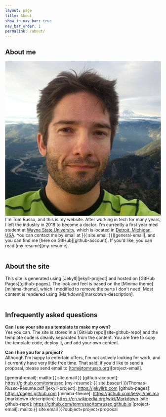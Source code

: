 ```yaml
---
layout: page
title: About
show_in_nav_bar: true
nav_bar_order: 1
permalink: /about/
---
```

## About me
![Tom Russo headshot](/assets/me.jpg#right-third)
I'm Tom Russo, and this is my website.  After working in tech for many years, I left the industry
in 2018 to become a doctor.  I'm currently a first year med student at [Wayne State University][wsu],
which is located in [Detroit, Michigan, USA][wsu-med-map].  You can contact me by email at
[{{ site.email }}][general-email], and you can find me [here on GitHub][github-account].  If you'd
like, you can read [my resum&eacute;][my-resume].
<br>
<br>

## About the site
This site is generated using [Jekyll][jekyll-project] and hosted on [GitHub Pages][github-pages].
The look and feel is based on the [Minima theme][minima-theme], which I modified to remove the parts
I don't need.  Most content is rendered using [Markdown][markdown-description].
<br>
<br>

## Infrequently asked questions
**Can I use your site as a template to make my own?**
<br>
Yes you can.  The site is stored in a [GitHub repo][site-github-repo] and the template code is cleanly
separated from the content.  You are free to copy the template code, deploy it, and add your own content.

**Can I hire you for a project?**
<br>
Although I'm happy to entertain offers, I'm not actively looking for work, and I currently have very little
free time. That said, if you'd like to send a proposal, please send email to [tom@tomrusso.org][project-email].

[wsu]: https://med.wayne.edu
[wsu-med-map]: https://www.google.com/maps/place/School+of+Medicine+-+Wayne+State+University/@42.3542575,-83.0595415,17z/data=!3m1!4b1!4m5!3m4!1s0x8824d3f14bab5091:0xb1538028656828d5!8m2!3d42.3542575!4d-83.0573528
[general-email]: mailto:{{ site.email }}
[github-account]: https://github.com/tomrusso
[my-resume]: {{ site.baseurl }}/Thomas-Russo-Resume.pdf
[jekyll-project]: https://jekyllrb.com
[github-pages]: https://pages.github.com
[minima-theme]: https://github.com/jekyll/minima
[markdown-description]: https://en.wikipedia.org/wiki/Markdown
[site-github-repo]: https://github.com/tomrusso/tomrusso.github.io
[project-email]: mailto:{{ site.email }}?subject=project+proposal